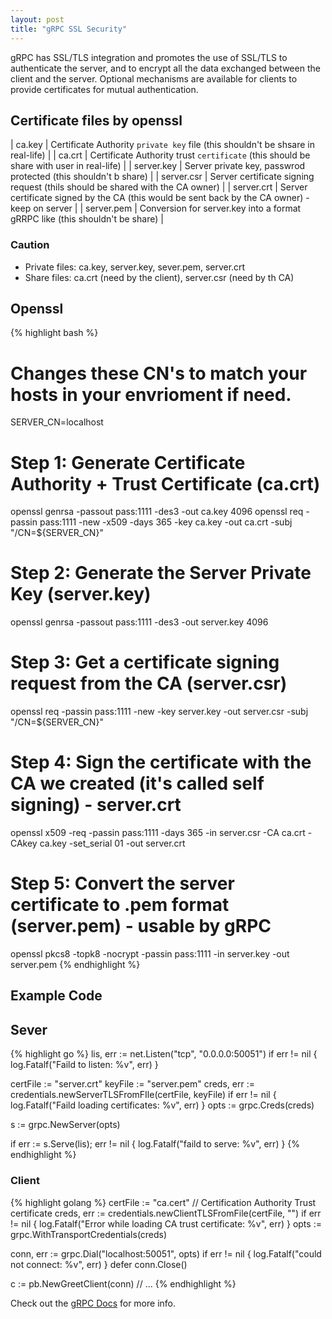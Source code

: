 ```yaml
---
layout: post
title: "gRPC SSL Security"
---
```


gRPC has SSL/TLS integration and promotes the use of SSL/TLS to authenticate the server, and to encrypt all the data exchanged between the client and the server. Optional mechanisms are available for clients to provide certificates for mutual authentication.

## Certificate files by openssl

| ca.key     | Certificate Authority `private key` file (this shouldn't be shsare in real-life)                 |
| ca.crt     | Certificate Authority trust `certificate` (this should be share with user in real-life)          |
| server.key | Server private key, passwrod protected (this shouldn't b share)                                |
| server.csr | Server certificate signing request (thils should be shared with the CA owner)                  |
| server.crt | Server certificate signed by the CA (this would be sent back by the CA owner) - keep on server |
| server.pem | Conversion for server.key into a format gRRPC like (this shouldn't be share)                   |

### Caution

- Private files: ca.key, server.key, sever.pem, server.crt
- Share files: ca.crt (need by the client), server.csr (need by th CA)

## Openssl

{% highlight bash %}
# Changes these CN's to match your hosts in your envrioment if need.
SERVER_CN=localhost

# Step 1: Generate Certificate Authority + Trust Certificate (ca.crt)
openssl genrsa -passout pass:1111 -des3 -out ca.key 4096
openssl req -passin pass:1111 -new -x509 -days 365 -key ca.key -out ca.crt -subj "/CN=${SERVER_CN}"

# Step 2: Generate the Server Private Key (server.key)
openssl genrsa -passout pass:1111 -des3 -out server.key 4096

# Step 3: Get a certificate signing request from the CA (server.csr)
openssl req -passin pass:1111 -new -key server.key -out server.csr -subj "/CN=${SERVER_CN}"

# Step 4: Sign the certificate with the CA we created (it's called self signing) - server.crt
openssl x509 -req -passin pass:1111 -days 365 -in server.csr -CA ca.crt -CAkey ca.key -set_serial 01 -out server.crt

# Step 5: Convert the server certificate to .pem format (server.pem) - usable by gRPC
openssl pkcs8 -topk8 -nocrypt -passin pass:1111 -in server.key -out server.pem
{% endhighlight %}

## Example Code

## Sever

{% highlight go %}
lis, err := net.Listen("tcp", "0.0.0.0:50051")
if err != nil {
	log.Fatalf("Faild to listen: %v", err)
}

certFile := "server.crt"
keyFile := "server.pem"
creds, err := credentials.newServerTLSFromFIle(certFile, keyFile)
if err != nil {
	log.Fatalf("Faild loading certificates: %v", err)
}
opts := grpc.Creds(creds)

s := grpc.NewServer(opts)

if err := s.Serve(lis); err != nil {
	log.Fatalf("faild to serve: %v", err)
}
{% endhighlight %}

### Client

{% highlight golang %}
certFile := "ca.cert" // Certification Authority Trust certificate
creds, err := credentials.newClientTLSFromFile(certFile, "")
if err != nil {
	log.Fatalf("Error while loading CA trust certificate: %v", err)
}
opts := grpc.WithTransportCredentials(creds)

conn, err := grpc.Dial("localhost:50051", opts)
if err != nil {
	log.Fatalf("could not connect: %v", err)
}
defer conn.Close()

c := pb.NewGreetClient(conn)
// ...
{% endhighlight %}


Check out the [gRPC Docs](https://grpc.io/docs/guides/auth/#go) for more info.